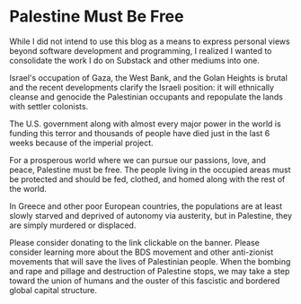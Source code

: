 # Palestine Must Be Free

While I did not intend to use this blog as a means to express personal views beyond software development and programming, I realized I wanted to consolidate the work I do on Substack and other mediums into one.

Israel's occupation of Gaza, the West Bank, and the Golan Heights is brutal and the recent developments clarify the Israeli position: it will ethnically cleanse and genocide the Palestinian occupants and repopulate the lands with settler colonists.

The U.S. government along with almost every major power in the world is funding this terror and thousands of people have died just in the last 6 weeks because of the imperial project.

For a prosperous world where we can pursue our passions, love, and peace, Palestine must be free. The people living in the occupied areas must be protected and should be fed, clothed, and homed along with the rest of the world.

In Greece and other poor European countries, the populations are at least slowly starved and deprived of autonomy via austerity, but in Palestine, they are simply murdered or displaced.

Please consider donating to the link clickable on the banner. Please consider learning more about the BDS movement and other anti-zionist movements that will save the lives of Palestinian people. When the bombing and rape and pillage and destruction of Palestine stops, we may take a step toward the union of humans and the ouster of this fascistic and bordered global capital structure.
